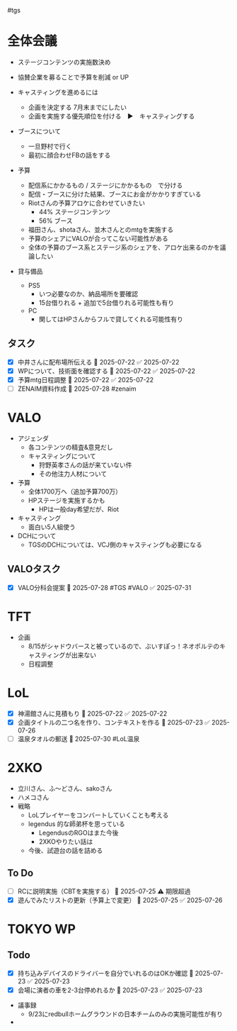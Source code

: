 #tgs
# 全体会議
- ステージコンテンツの実施数決め

- 協賛企業を募ることで予算を削減 or UP

* キャスティングを進めるには
	* 企画を決定する 7月末までにしたい
	* 企画を実施する優先順位を付ける　▶　キャスティングする

* ブースについて
	* 一旦野村で行く
	* 最初に顔合わせFBの話をする

* 予算
	* 配信系にかかるもの / ステージにかかるもの　で分ける
	* 配信・ブースに分けた結果、ブースにお金がかかりすぎている
	* Riotさんの予算アロケに合わせていきたい
		* 44% ステージコンテンツ
		* 56% ブース
	* 福田さん、shotaさん、並木さんとのmtgを実施する
	* 予算のシェアにVALOが合ってこない可能性がある
	* 全体の予算のブース系とステージ系のシェアを、アロケ出来るのかを議論したい

* 貸与備品
	* PS5
		* いつ必要なのか、納品場所を要確認
		* 15台借りれる + 追加で5台借りれる可能性も有り
	* PC
		* 関してはHPさんからフルで貸してくれる可能性有り


## タスク
- [x] 中井さんに配布場所伝える 📅 2025-07-22 ✅ 2025-07-22
- [x] WPについて、技術面を確認する 📅 2025-07-22 ✅ 2025-07-22
- [x] 予算mtg日程調整 📅 2025-07-22 ✅ 2025-07-22
- [ ] ZENAIM資料作成 📅 2025-07-28 #zenaim

# VALO

* アジェンダ
	* 各コンテンツの精査&意見だし
	* キャスティングについて
		* 狩野英孝さんの話が来ていない件
		* その他注力人材について
* 予算
	* 全体1700万へ（追加予算700万）
	* HPステージを実施するかも
		* HPは一般day希望だが、Riot
* キャスティング
	* 面白い5人組使う
* DCHについて
	* TGSのDCHについては、VCJ側のキャスティングも必要になる

## VALOタスク
- [x] VALO分科会提案 📅 2025-07-28 #TGS #VALO ✅ 2025-07-31

# TFT
* 企画
	* 8/15がシャドウバースと被っているので、ぶいすぽっ！ネオポルテのキャスティングが出来ない
	* 日程調整

# LoL 
- [x] 神湯館さんに見積もり 📅 2025-07-22 ✅ 2025-07-22
- [x] 企画タイトルの二つ名を作り、コンテキストを作る 📅 2025-07-23 ✅ 2025-07-26
- [ ] 温泉タオルの郵送 📅 2025-07-30 #LoL温泉

# 2XKO
* 立川さん、ふ～どさん、sakoさん
* ハメコさん
* 戦略
	* LoLプレイヤーをコンバートしていくことも考える
	* legendus 的な師弟杯を思っている
		* LegendusのRGOはまた今後
		* 2XKOやりたい話は
	* 今後、試遊台の話を詰める
## To Do
- [ ] RCに説明実施（CBTを実施する） 📅 2025-07-25 ⚠️ 期限超過
- [x] 遊んでみたリストの更新（予算上で変更） 📅 2025-07-25 ✅ 2025-07-26

# TOKYO WP

## Todo
- [x] 持ち込みデバイスのドライバーを自分でいれるのはOKか確認 📅 2025-07-23 ✅ 2025-07-23
- [x] 会場に演者の車を2-3台停めれるか 📅 2025-07-23 ✅ 2025-07-23
- 議事録
	- 9/23にredbullホームグラウンドの日本チームのみの実施可能性が有り
- 